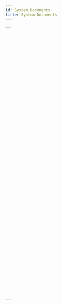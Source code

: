 ```yaml
---
id: System_Documents
title: System Documents
---
```


|                                                                                                                               |
| ----------------------------------------------------------------------------------------------------------------------------- |
| [<!-- INCLUDE #_command_.Append document.Syntax -->](../../commands-legacy/append-document.md)<br/>                           |
| [<!-- INCLUDE #_command_.CLOSE DOCUMENT.Syntax -->](../../commands-legacy/close-document.md)<br/>                             |
| [<!-- INCLUDE #_command_.Convert path POSIX to system.Syntax -->](../../commands-legacy/convert-path-posix-to-system.md)<br/> |
| [<!-- INCLUDE #_command_.Convert path system to POSIX.Syntax -->](../../commands-legacy/convert-path-system-to-posix.md)<br/> |
| [<!-- INCLUDE #_command_.COPY DOCUMENT.Syntax -->](../../commands-legacy/copy-document.md)<br/>                               |
| [<!-- INCLUDE #_command_.CREATE ALIAS.Syntax -->](../../commands-legacy/create-alias.md)<br/>                                 |
| [<!-- INCLUDE #_command_.Create document.Syntax -->](../../commands-legacy/create-document.md)<br/>                           |
| [<!-- INCLUDE #_command_.CREATE FOLDER.Syntax -->](../../commands-legacy/create-folder.md)<br/>                               |
| [<!-- INCLUDE #_command_.DELETE DOCUMENT.Syntax -->](../../commands-legacy/delete-document.md)<br/>                           |
| [<!-- INCLUDE #_command_.DELETE FOLDER.Syntax -->](../../commands-legacy/delete-folder.md)<br/>                               |
| [<!-- INCLUDE #_command_.DOCUMENT LIST.Syntax -->](../../commands-legacy/document-list.md)<br/>                               |
| [<!-- INCLUDE #_command_.Document to text.Syntax -->](../../commands-legacy/document-to-text.md)<br/>                         |
| [<!-- INCLUDE #_command_.FOLDER LIST.Syntax -->](../../commands-legacy/folder-list.md)<br/>                                   |
| [<!-- INCLUDE #_command_.GET DOCUMENT ICON.Syntax -->](../../commands-legacy/get-document-icon.md)<br/>                       |
| [<!-- INCLUDE #_command_.Get document position.Syntax -->](../../commands-legacy/get-document-position.md)<br/>               |
| [<!-- INCLUDE #_command_.GET DOCUMENT PROPERTIES.Syntax -->](../../commands-legacy/get-document-properties.md)<br/>           |
| [<!-- INCLUDE #_command_.Get document size.Syntax -->](../../commands-legacy/get-document-size.md)<br/>                       |
| [<!-- INCLUDE #_command_.Localized document path.Syntax -->](../../commands-legacy/localized-document-path.md)<br/>           |
| [<!-- INCLUDE #_command_.MOVE DOCUMENT.Syntax -->](../../commands-legacy/move-document.md)<br/>                               |
| [<!-- INCLUDE #_command_.Object to path.Syntax -->](../../commands-legacy/object-to-path.md)<br/>                             |
| [<!-- INCLUDE #_command_.Open document.Syntax -->](../../commands-legacy/open-document.md)<br/>                               |
| [<!-- INCLUDE #_command_.Path to object.Syntax -->](../../commands-legacy/path-to-object.md)<br/>                             |
| [<!-- INCLUDE #_command_.RESOLVE ALIAS.Syntax -->](../../commands-legacy/resolve-alias.md)<br/>                               |
| [<!-- INCLUDE #_command_.Select document.Syntax -->](../../commands-legacy/select-document.md)<br/>                           |
| [<!-- INCLUDE #_command_.Select folder.Syntax -->](../../commands-legacy/select-folder.md)<br/>                               |
| [<!-- INCLUDE #_command_.SET DOCUMENT POSITION.Syntax -->](../../commands-legacy/set-document-position.md)<br/>               |
| [<!-- INCLUDE #_command_.SET DOCUMENT PROPERTIES.Syntax -->](../../commands-legacy/set-document-properties.md)<br/>           |
| [<!-- INCLUDE #_command_.SET DOCUMENT SIZE.Syntax -->](../../commands-legacy/set-document-size.md)<br/>                       |
| [<!-- INCLUDE #_command_.SHOW ON DISK.Syntax -->](../../commands-legacy/show-on-disk.md)<br/>                                 |
| [<!-- INCLUDE #_command_.Test path name.Syntax -->](../../commands-legacy/test-path-name.md)<br/>                             |
| [<!-- INCLUDE #_command_.TEXT TO DOCUMENT.Syntax -->](../../commands-legacy/text-to-document.md)<br/>                         |
| [<!-- INCLUDE #_command_.VOLUME ATTRIBUTES.Syntax -->](../../commands-legacy/volume-attributes.md)<br/>                       |
| [<!-- INCLUDE #_command_.VOLUME LIST.Syntax -->](../../commands-legacy/volume-list.md)<br/>                                   |
